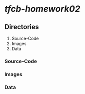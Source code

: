 # *tfcb-homework02*
## Directories
1. Source-Code
2. Images
3. Data
### Source-Code
### Images
### Data
